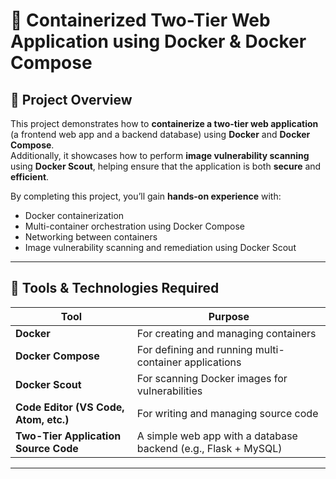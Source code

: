 # 🐳 Containerized Two-Tier Web Application using Docker & Docker Compose

## 📘 Project Overview
This project demonstrates how to **containerize a two-tier web application** (a frontend web app and a backend database) using **Docker** and **Docker Compose**.  
Additionally, it showcases how to perform **image vulnerability scanning** using **Docker Scout**, helping ensure that the application is both **secure** and **efficient**.

By completing this project, you’ll gain **hands-on experience** with:
- Docker containerization  
- Multi-container orchestration using Docker Compose  
- Networking between containers  
- Image vulnerability scanning and remediation using Docker Scout  

---

## 🧰 Tools & Technologies Required

| Tool | Purpose |
|------|----------|
| **Docker** | For creating and managing containers |
| **Docker Compose** | For defining and running multi-container applications |
| **Docker Scout** | For scanning Docker images for vulnerabilities |
| **Code Editor (VS Code, Atom, etc.)** | For writing and managing source code |
| **Two-Tier Application Source Code** | A simple web app with a database backend (e.g., Flask + MySQL) |

---



